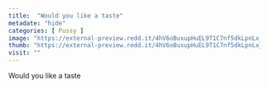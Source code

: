 ```yaml
---
title:  "Would you like a taste"
metadate: "hide"
categories: [ Pussy ]
image: "https://external-preview.redd.it/4hV6oBuxupHuEL9T1C7nf5dkLpnLx_EmMY8PJaVeh8c.jpg?auto=webp&s=9e28d4c1e689d21cd12a4df60402328f6799e71e"
thumb: "https://external-preview.redd.it/4hV6oBuxupHuEL9T1C7nf5dkLpnLx_EmMY8PJaVeh8c.jpg?width=1080&crop=smart&auto=webp&s=4cc8011976c66ee48287d762c3e14d97e08f4395"
visit: ""
---
```

Would you like a taste
